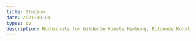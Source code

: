 ```yaml
---
title: Studium
date: 2021-10-01
types: cv
description: Hochschule für bildende Künste Hamburg, Bildende Kunst
---
```

